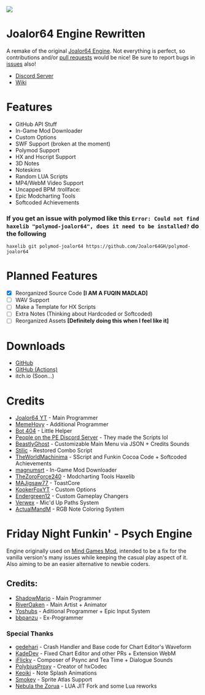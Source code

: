 ![](https://github.com/Joalor64GH/Joalor64-Engine-Rewrite/blob/main/art/logo.png?raw=true)

# Joalor64 Engine Rewritten
A remake of the original [Joalor64 Engine](https://github.com/Joalor64GH/Joalor64-Engine). Not everything is perfect, so contributions and/or [pull requests](https://github.com/Joalor64GH/Joalor64-Engine-Rewrite/pulls) would be nice! Be sure to report bugs in [issues](https://github.com/Joalor64GH/Joalor64-Engine-Rewrite/issues) also!
* [Discord Server](https://discord.gg/GnXqAVMFbA)
* [Wiki](https://github.com/Joalor64GH/Joalor64-Engine-Rewrite/wiki)

# Features
* GitHub API Stuff
* In-Game Mod Downloader
* Custom Options
* SWF Support (broken at the moment)
* Polymod Support
* HX and Hscript Support
* 3D Notes
* Noteskins
* Random LUA Scripts
* MP4/WebM Video Support
* Uncapped BPM :trollface:
* Epic Modcharting Tools
* Softcoded Achievements

### If you get an issue with polymod like this `Error: Could not find haxelib "polymod-joalor64", does it need to be installed?` do the following
`haxelib git polymod-joalor64 https://github.com/Joalor64GH/polymod-joalor64`

# Planned Features
* [X] Reorganized Source Code **[I AM A FUQIN MADLAD]**
* [ ] WAV Support
* [ ] Make a Template for HX Scripts
* [ ] Extra Notes (Thinking about Hardcoded or Softcoded)
* [ ] Reorganized Assets **[Definitely doing this when I feel like it]**

# Downloads
* [GitHub](https://github.com/Joalor64GH/Joalor64-Engine-Rewrite/releases/latest)
* [GitHub (Actions)](https://github.com/Joalor64GH/Joalor64-Engine-Rewrite/actions)
* itch.io (Soon...)

# Credits
* [Joalor64 YT](https://www.youtube.com/channel/UC4tRMRL_iAHX5n1qQpHibfg/featured) - Main Programmer
* [MemeHovy](https://github.com/MemeHovy) - Additional Programmer
* [Bot 404](https://www.youtube.com/channel/UC9ntkZ4Nz3AVKrAnderJnOg) - Little Helper
* [People on the PE Discord Server](https://discord.gg/2ka77eMXDv) - They made the Scripts lol
* [BeastlyGhost](https://github.com/BeastlyGhost) - Customizable Main Menu via JSON + Credits Sounds
* [Stilic](https://github.com/Stilic) - Restored Combo Script
* [TheWorldMachinima](https://github.com/TheWorldMachinima) - SScript and Funkin Cocoa Code + Softcoded Achievements
* [magnumsrt](https://github.com/magnumsrt) - In-Game Mod Downloader
* [TheZoroForce240](https://github.com/TheZoroForce240) - Modcharting Tools Haxelib
* [MAJigsaw77](https://github.com/MAJigsaw77) - ToastCore
* [KookerFoxYT](https://github.com/KookerFoxYT) - Custom Options
* [Endergreen12](https://github.com/Endergreen12) - Custom Gameplay Changers
* [Verwex](https://github.com/Verwex) - Mic'd Up Paths System
* [ActualMandM](https://linktr.ee/ActualMandM) - RGB Note Coloring System

# Friday Night Funkin' - Psych Engine
Engine originally used on [Mind Games Mod](https://gamebanana.com/mods/301107), intended to be a fix for the vanilla version's many issues while keeping the casual play aspect of it. Also aiming to be an easier alternative to newbie coders.

## Credits:
* [ShadowMario](https://github.com/ShadowMario) - Main Programmer
* [RiverOaken](https://twitter.com/RiverOaken) - Main Artist + Animator
* [Yoshubs](https://github.com/Yoshubs) - Aditional Programmer + Epic Input System
* [bbpanzu](https://twitter.com/bbpanzu) - Ex-Programmer

### Special Thanks
* [gedehari](https://github.com/gedehari) - Crash Handler and Base code for Chart Editor's Waveform
* [KadeDev](https://github.com/KadeDev) - Fixed Chart Editor and other PRs + Extension WebM
* [iFlicky](https://twitter.com/flicky_i) - Composer of Psync and Tea Time + Dialogue Sounds
* [PolybiusProxy](https://github.com/polybiusproxy) - Creator of hxCodec
* [Keoiki](https://twitter.com/Keoiki_) - Note Splash Animations
* [Smokey](https://twitter.com/Smokey_5_) - Sprite Atlas Support
* [Nebula the Zorua](https://twitter.com/nebula_zorua) - LUA JIT Fork and some Lua reworks
